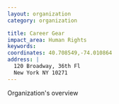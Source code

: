 ```yaml
---
layout: organization
category: organization

title: Career Gear
impact_area: Human Rights
keywords: 
coordinates: 40.708549,-74.010864
address: |
  120 Broadway, 36th Fl
  New York NY 10271
---
```

Organization's overview
